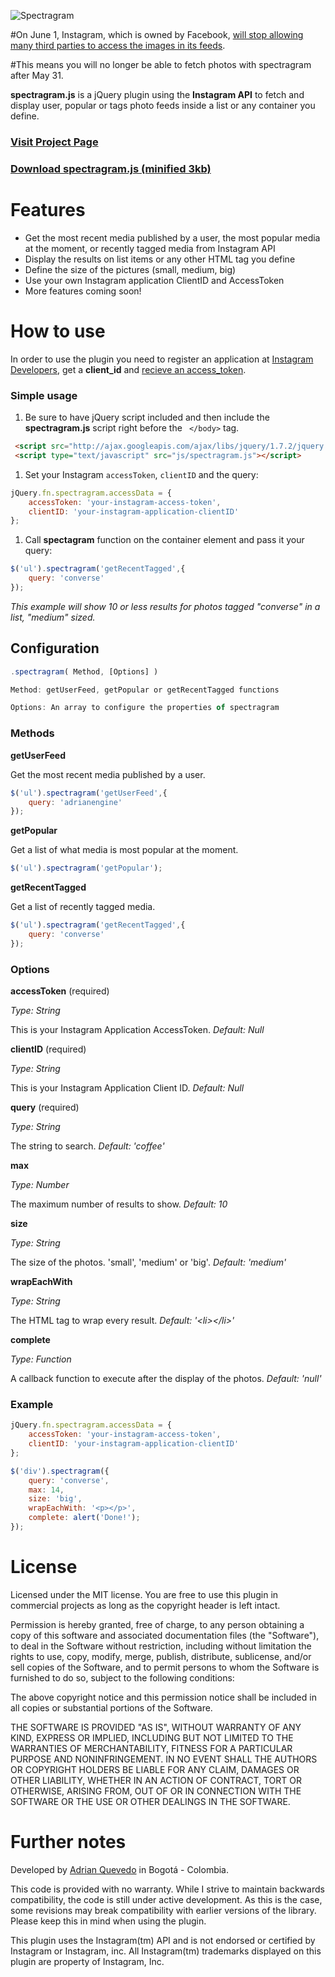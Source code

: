![Spectragram](http://spectragram.js.org/i/logo.png)

#On June 1, Instagram, which is owned by Facebook, [will stop allowing many third parties to access the images in its feeds](http://techcrunch.com/2015/11/17/just-instagram/).

#This means you will no longer be able to fetch photos with spectragram after May 31.

**spectragram.js** is a jQuery plugin using the **Instagram API** to fetch and display user, popular or tags photo feeds inside a list or any container you define.



### [Visit Project Page](http://spectragram.js.org)

### [Download spectragram.js (minified 3kb)](https://raw.github.com/adrianengine/jquery-spectragram/master/spectragram.min.js)



# Features

* Get the most recent media published by a user, the most popular media at the moment, or recently tagged media from Instagram API
* Display the results on list items or any other HTML tag you define
* Define the size of the pictures (small, medium, big)
* Use your own Instagram application ClientID and AccessToken
* More features coming soon!

# How to use

In order to use the plugin you need to register an application at [Instagram Developers](http://instagram.com/developer/), get a **client_id** and [recieve an access_token](http://instagram.com/developer/authentication/).

### Simple usage

1. Be sure to have jQuery script included and then include the **spectragram.js** script right before the ``` </body>``` tag.

``` html
 <script src="http://ajax.googleapis.com/ajax/libs/jquery/1.7.2/jquery.min.js"></script>
 <script type="text/javascript" src="js/spectragram.js"></script>
```

1. Set your Instagram ```accessToken```, ```clientID``` and the query:

``` javascript
jQuery.fn.spectragram.accessData = {
	accessToken: 'your-instagram-access-token',
	clientID: 'your-instagram-application-clientID'
};
```

1. Call **spectagram** function on the container element and pass it your query:

``` javascript
$('ul').spectragram('getRecentTagged',{
	query: 'converse'
});
```

*This example will show 10 or less results for photos tagged "converse" in a list, "medium" sized.*

## Configuration

``` javascript
.spectragram( Method, [Options] )

Method: getUserFeed, getPopular or getRecentTagged functions

Options: An array to configure the properties of spectragram
```

### Methods

**getUserFeed**

Get the most recent media published by a user.

``` javascript
$('ul').spectragram('getUserFeed',{
	query: 'adrianengine'
});
```

**getPopular**

Get a list of what media is most popular at the moment.

``` javascript
$('ul').spectragram('getPopular');
```

**getRecentTagged**

Get a list of recently tagged media.

``` javascript
$('ul').spectragram('getRecentTagged',{
	query: 'converse'
});
```

### Options

**accessToken** (required)

*Type: String*

This is your Instagram Application AccessToken. *Default: Null*

**clientID** (required)

*Type: String*

This is your Instagram Application Client ID. *Default: Null*

**query** (required)

*Type: String*

The string to search. *Default: 'coffee'*

**max**

*Type: Number*

The maximum number of results to show. *Default: 10*

**size**

*Type: String*

The size of the photos. 'small', 'medium' or 'big'. *Default: 'medium'*

**wrapEachWith**

*Type: String*

The HTML tag to wrap every result. *Default: '\<li>\</li>'*

**complete**

*Type: Function*

A callback function to execute after the display of the photos. *Default: 'null'*

### Example

``` javascript
jQuery.fn.spectragram.accessData = {
	accessToken: 'your-instagram-access-token',
	clientID: 'your-instagram-application-clientID'
};

$('div').spectragram({
	query: 'converse',
	max: 14,
	size: 'big',
	wrapEachWith: '<p></p>',
	complete: alert('Done!');
});
```

# License

Licensed under the MIT license. You are free to use this plugin in commercial projects as long as the copyright header is left intact.

Permission is hereby granted, free of charge, to any person obtaining a copy of this software and associated documentation files (the "Software"), to deal in the Software without restriction, including without limitation the rights to use, copy, modify, merge, publish, distribute, sublicense, and/or sell copies of the Software, and to permit persons to whom the Software is furnished to do so, subject to the following conditions:

The above copyright notice and this permission notice shall be included in all copies or substantial portions of the Software.

THE SOFTWARE IS PROVIDED "AS IS", WITHOUT WARRANTY OF ANY KIND, EXPRESS OR IMPLIED, INCLUDING BUT NOT LIMITED TO THE WARRANTIES OF MERCHANTABILITY, FITNESS FOR A PARTICULAR PURPOSE AND NONINFRINGEMENT. IN NO EVENT SHALL THE AUTHORS OR COPYRIGHT HOLDERS BE LIABLE FOR ANY CLAIM, DAMAGES OR OTHER LIABILITY, WHETHER IN AN ACTION OF CONTRACT, TORT OR OTHERWISE, ARISING FROM, OUT OF OR IN CONNECTION WITH THE SOFTWARE OR THE USE OR OTHER DEALINGS IN THE SOFTWARE.

# Further notes

Developed by [Adrian Quevedo](http://adrianquevedo.com) in Bogotá - Colombia.

This code is provided with no warranty. While I strive to maintain backwards compatibility, the code is still under active development. As this is the case, some revisions may break compatibility with earlier versions of the library. Please keep this in mind when using the plugin.

This plugin uses the Instagram(tm) API and is not endorsed or certified by Instagram or Instagram, inc. All Instagram(tm) trademarks displayed on this plugin are property of Instagram, Inc.
